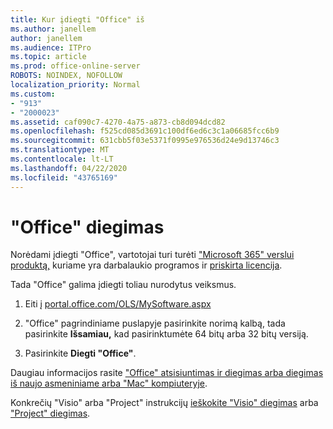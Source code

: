 ```yaml
---
title: Kur įdiegti "Office" iš
ms.author: janellem
author: janellem
ms.audience: ITPro
ms.topic: article
ms.prod: office-online-server
ROBOTS: NOINDEX, NOFOLLOW
localization_priority: Normal
ms.custom:
- "913"
- "2000023"
ms.assetid: caf090c7-4270-4a75-a873-cb8d094dcd82
ms.openlocfilehash: f525cd085d3691c100df6ed6c3c1a06685fcc6b9
ms.sourcegitcommit: 631cbb5f03e5371f0995e976536d24e9d13746c3
ms.translationtype: MT
ms.contentlocale: lt-LT
ms.lasthandoff: 04/22/2020
ms.locfileid: "43765169"
---
```

# <a name="install-office"></a>"Office" diegimas

Norėdami įdiegti "Office", vartotojai turi turėti ["Microsoft 365" verslui produktą,](https://support.office.com/article/f8ab5e25-bf3f-4a47-b264-174b1ee925fd?wt.mc_id=Alchemy_ClientDIA) kuriame yra darbalaukio programos ir [priskirta licencija](https://docs.microsoft.com/office365/admin/subscriptions-and-billing/assign-licenses-to-users).
  
Tada "Office" galima įdiegti toliau nurodytus veiksmus.
  
1. Eiti į [portal.office.com/OLS/MySoftware.aspx](https://portal.office.com/OLS/MySoftware.aspx)

2. "Office" pagrindiniame puslapyje pasirinkite norimą kalbą, tada pasirinkite **Išsamiau,** kad pasirinktumėte 64 bitų arba 32 bitų versiją.

3. Pasirinkite **Diegti "Office"**.

Daugiau informacijos rasite ["Office" atsisiuntimas ir diegimas arba diegimas iš naujo asmeniniame arba "Mac" kompiuteryje](https://support.office.com/article/4414eaaf-0478-48be-9c42-23adc4716658?wt.mc_id=Alchemy_ClientDIA).
  
Konkrečių "Visio" arba "Project" instrukcijų [ieškokite "Visio" diegimas](https://support.office.com/article/f98f21e3-aa02-4827-9167-ddab5b025710) arba ["Project" diegimas](https://support.office.com/article/7059249b-d9fe-4d61-ab96-5c5bf435f281).
